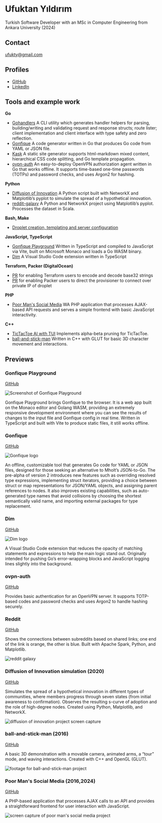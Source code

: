 # Ufuktan Yıldırım

Turkish Software Developer with an MSc in Computer Engineering from Ankara University (2024)

## Contact

<a href="mailto:ufukty@gmail.com">ufukty@gmail.com</a>

## Profiles

-   [GitHub](https://github.com/ufukty)
-   [LinkedIn](https://linkedin.com/in/ufukty)

## Tools and example work

**Go**

-   [Gohandlers](https://github.com/ufukty/gohandlers) A CLI utility which generates handler helpers for parsing, building/writing and validating request and response structs; route lister; client implementation and client interface with type safety and zero reflection.
-   [Gonfique](https://github.com/ufukty/gonfique) A code generator written in Go that produces Go code from YAML or JSON file.
-   [Kask](https://github.com/ufukty/kask) A static site generator supports html-markdown mixed content, hierarchical CSS code splitting, and Go template propagation.
-   [ovpn-auth](https://github.com/ufukty/ovpn-auth) An easy-to-deploy OpenVPN authorization agent written in Go that works offline. It supports time-based one-time passwords (TOTPs) and password checks, and uses Argon2 for hashing.

**Python**

-   [Diffusion of Innovation](https://github.com/ufukty/diffusion-of-innovation) A Python script built with NetworkX and Matplotlib’s pyplot to simulate the spread of a hypothetical innovation.
-   [reddit-galaxy](https://github.com/ufukty/reddit-galaxy) A Python and NetworkX project using Matplotlib’s pyplot. Processes the dataset in Scala.

**Bash, Make**

-   [Droplet creation, templating and server configuration](https://github.com/ufukty/logbook/blob/main/platform/stage/deploy/vpn/local.sh)

**JavaScript, TypeScript**

-   [Gonfique Playground](https://github.com/ufukty/gonfique-playground) Written in TypeScript and compiled to JavaScript via Vite, built on Microsoft Monaco and loads a Go WASM binary.
-   [Dim](https://github.com/ufukty/dim) A Visual Studio Code extension written in TypeScript

**Terraform, Packer (DigitalOcean)**

-   [PR](https://github.com/hashicorp/terraform/pull/29127) for enabling Terraform users to encode and decode base32 strings
-   [PR](https://github.com/hashicorp/packer/pull/10093) for enabling Packer users to direct the provisioner to connect over private IP of droplet

**PHP**

-   [Poor Man's Social Media](https://github.com/ufukty/poor-man-s-social-media) WA PHP application that processes AJAX-based API requests and serves a simple frontend with basic JavaScript interactivity.

**C++**

-   [TicTacToe AI with TUI](https://github.com/ufukty/TicTacToe-AI) Implements alpha-beta pruning for TicTacToe.
-   [ball-and-stick-man](https://github.com/ufukty/ball-and-stick-man) Written in C++ with GLUT for basic 3D character movement and interactions.

## Previews

### Gonfique Playground

[GitHub](https://github.com/ufukty/gonfique-playground)

![Screenshot of Gonfique Playground](.assets/gp.png)

Gonfique Playground brings Gonfique to the browser. It is a web app built on the Monaco editor and Golang WASM, providing an extremely responsive development environment where you can see the results of changes to the input file and Gonfique config in real time. Written in TypeScript and built with Vite to produce static files, it still works offline.

### Gonfique

[GitHub](https://github.com/ufukty/gonfique)

![Gonfique logo](.assets/gonfique.png)

An offline, customizable tool that generates Go code for YAML or JSON files, designed for those seeking an alternative to Mholt’s JSON-to-Go. The pre-alpha of version 2 introduces new features such as overriding resolved type expressions, implementing struct iterators, providing a choice between struct or map representations for JSON/YAML objects, and assigning parent references to nodes. It also improves existing capabilities, such as auto-generated type names that avoid collisions by choosing the shortest semantically valid name, and importing external packages for type replacement.

### Dim

[GitHub](https://github.com/ufukty/dim)

![Dim logo](.assets/dim.png)

A Visual Studio Code extension that reduces the opacity of matching statements and expressions to help the main logic stand out. Originally intended for pushing Go’s error-wrapping blocks and JavaScript logging lines slightly into the background.

### ovpn-auth

[GitHub](https://github.com/ufukty/ovpn-auth)

Provides basic authentication for an OpenVPN server. It supports TOTP-based codes and password checks and uses Argon2 to handle hashing securely.

### Reddit

[GitHub](https://github.com/ufukty/reddit-galaxy)

Shows the connections between subreddits based on shared links; one end of the link is orange, the other is blue. Built with Apache Spark, Python, and Matplotlib.

![reddit galaxy](.assets/reddit-galaxy.jpg)

### Diffusion of Innovation simulation (2020)

[GitHub](https://github.com/ufukty/diffusion-of-innovation)

Simulates the spread of a hypothetical innovation in different types of communities, where members progress through seven states (from initial awareness to confirmation). Observes the resulting s-curve of adoption and the role of high-degree nodes. Created using Python, Matplotlib, and NetworkX.

![diffusion of innovation project screen capture](.assets/doi.gif)

### ball-and-stick-man (2016)

[GitHub](https://github.com/ufukty/ball-and-stick-man)

A basic 3D demonstration with a movable camera, animated arms, a “tour” mode, and waving interactions. Created with C++ and OpenGL (GLUT).

![footage for ball-and-stick-man project](.assets/ball-and-stick.gif)

### Poor Man's Social Media (2016,2024)

[GitHub](https://github.com/ufukty/poor-man-s-social-media)

A PHP-based application that processes AJAX calls to an API and provides a straightforward frontend for user interaction with JavaScript.

![screen capture of poor man's social media project](.assets/social.gif)
